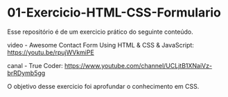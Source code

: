 # 01-Exercicio-HTML-CSS-Formulario
 
Esse repositório é de um exercicio prático do seguinte conteúdo.

video - Awesome Contact Form Using HTML & CSS & JavaScript: https://youtu.be/rpujWVkmiPE

canal - True Coder: https://www.youtube.com/channel/UCLjtB1XNaiVz-brRDymb5gg

O objetivo desse exercicio foi aprofundar o conhecimento em CSS.
